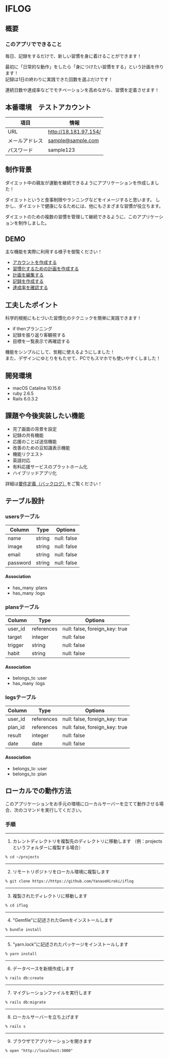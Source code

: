 # IFLOG

## 概要
### このアプリでできること

毎日、記録をするだけで、新しい習慣を身に着けることができます！  
  
最初に「日常的な動作」をしたら「身につけたい習慣をする」という計画を作ります！  
記録は1日の終わりに実践できた回数を選ぶだけです！  
  
連続日数や達成率などでモチベーションを高めながら、習慣を定着させます！

## 本番環境　テストアカウント
| 項目      | 情報                    |
| ------- | --------------------- |
| URL     | http://18.181.97.154/ |
| メールアドレス | sample@sample.com     |
| パスワード   | sample123             |

## 制作背景

ダイエット中の親友が運動を継続できるようにアプリケーションを作成しました！ 

ダイエットというと食事制限やランニングなどをイメージすると思います。
しかし、ダイエットで健康になるためには、他にもさまざまな習慣が役立ちます。

ダイエットのための複数の習慣を管理して継続できるように、このアプリケーションを制作しました。

## DEMO
主な機能を実際に利用する様子を御覧ください！

- [アカウントを作成する](https://gyazo.com/7dadca602e43692e50d5f37eba81ec20)
- [習慣化するための計画を作成する](https://gyazo.com/27e0e8f975382d857200201b6c8ef1e8)
- [計画を編集する](https://gyazo.com/b15ff1b1f4c642754b89f8ddcd67d5cd)
- [記録を作成する](https://gyazo.com/c084e23f63317a126e58a009e0a39c82)
- [達成率を確認する](https://gyazo.com/2bf036149cd20eb384d6744363b1ab04)


## 工夫したポイント

科学的根拠にもとづいた習慣化のテクニックを簡単に実践できます！

- if thenプランニング
- 記録を振り返り客観視する
- 目標を一覧表示で再確認する

機能をシンプルにして、気軽に使えるようにしました！  
また、デザインにゆとりをもたせて、PCでもスマホでも使いやすくしました！
 
## 開発環境

- macOS Catalina 10.15.6
- ruby 2.6.5
- Rails 6.0.3.2

## 課題や今後実装したい機能

- 完了画面の背景を設定  
- 記録の共有機能  
- 応援のことば送信機能  
- 改善のための豆知識表示機能  
- 機能リクエスト  
- 英語対応  
- 有料応援サービスのプラットホーム化  
- ハイブリッドアプリ化  

詳細は[要件定義（バックログ）](https://docs.google.com/spreadsheets/d/1oHi-bqbVLdo2Xz61wHPPGd-W_xaCKoI3LEHgxtrHK0I/edit?usp=sharing)をご覧ください！

## テーブル設計

### usersテーブル

| Column   | Type   | Options     |
| -------- | ------ | ----------- |
| name     | string | null: false |
| image    | string | null: false |
| email    | string | null: false |
| password | string | null: false |

#### Association

- has_many :plans
- has_many :logs

### plansテーブル

| Column  | Type       | Options                        |
| ------- | ---------- | ------------------------------ |
| user_id | references | null: false, foreign_key: true |
| target  | integer    | null: false                    |
| trigger | string     | null: false                    |
| habit   | string     | null: false                    |

#### Association

- belongs_to :user
- has_many :logs

### logsテーブル

| Column  | Type       | Options                        |
| ------- | ---------- | ------------------------------ |
| user_id | references | null: false, foreign_key: true |
| plan_id | references | null: false, foreign_key: true |
| result  | integer    | null: false                    |
| date    | date       | null: false                    |

#### Association

- belongs_to :user
- belongs_to :plan


## ローカルでの動作方法
このアプリケーションをお手元の環境にローカルサーバーを立てて動作させる場合、次のコマンドを実行してください。

### 手順
---
1. カレントディレクトリを複製先のディレクトリに移動します
（例：projectsというフォルダーに複製する場合）
```
% cd ~/projects
```
---
2. リモートリポジトリをローカル環境に複製します
```
% git clone https://https://github.com/YanaseHiroki/iflog
```
---
3. 複製されたディレクトリに移動します
```
% cd iflog
```
---
4. "Gemfile"に記述されたGemをインストールします
```
% bundle install
```
---
5. "yarn.lock"に記述されたパッケージをインストールします
```
% yarn install
```
---
6. データベースを新規作成します
```
% rails db:create
```
---
7. マイグレーションファイルを実行します
```
% rails db:migrate
```
---
8. ローカルサーバーを立ち上げます
```
% rails s
```
---
9. ブラウザでアプリケーションを開きます
```
% open "http://localhost:3000"
```